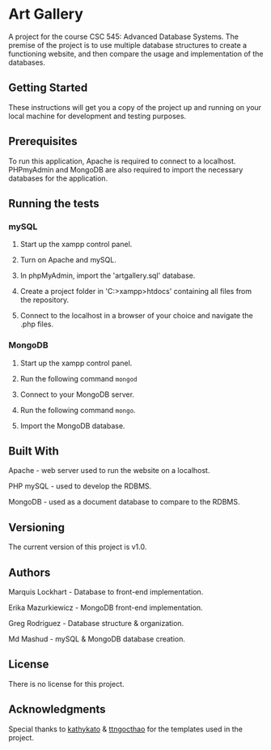 # Art Gallery
A project for the course CSC 545: Advanced Database Systems. The premise of the project is to use multiple database structures to create a functioning website, and then compare the usage and implementation of the databases.

## Getting Started
These instructions will get you a copy of the project up and running on your local machine for development and testing purposes.

## Prerequisites
To run this application, Apache is required to connect to a localhost. PHPmyAdmin and MongoDB are also required to import the necessary databases for the application.

## Running the tests
### mySQL
1. Start up the xampp control panel.

2. Turn on Apache and mySQL.

3. In phpMyAdmin, import the 'artgallery.sql' database.

4. Create a project folder in 'C:>xampp>htdocs' containing all files from the repository.

5. Connect to the localhost in a browser of your choice and navigate the .php files.

### MongoDB
1. Start up the xampp control panel.

2. Run the following command ```mongod```

3. Connect to your MongoDB server.

4. Run the following command ```mongo```.

5. Import the MongoDB database.

## Built With
Apache - web server used to run the website on a localhost.

PHP mySQL - used to develop the RDBMS.

MongoDB - used as a document database to compare to the RDBMS.

## Versioning
The current version of this project is v1.0.

## Authors
Marquis Lockhart - Database to front-end implementation.

Erika Mazurkiewicz - MongoDB front-end implementation.

Greg Rodriguez - Database structure & organization.

Md Mashud - mySQL & MongoDB database creation.

## License
There is no license for this project.

## Acknowledgments
Special thanks to [kathykato](https://codepen.io/kathykato/pen/gdvjax) & [ttngocthao](https://codepen.io/ttngocthao/pen/oJJYGz) for the templates used in the project.
